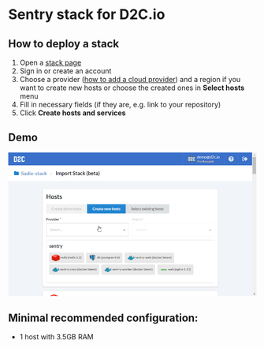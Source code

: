 # Sentry stack for D2C.io

## How to deploy a stack

1. Open a [stack page](https://panel.d2c.io/new-stack?url=https://github.com/d2cio/sentry-stack/archive/master.zip)
2. Sign in or create an account
3. Choose a provider ([how to add a cloud provider](https://docs.d2c.io/providers/cloud-providers/)) and a region if you want to create new hosts or choose the created ones in **Select hosts** menu
3. Fill in necessary fields (if they are, e.g. link to your repository)
4. Click **Create hosts and services**

## Demo

![How to deploy a stack](https://github.com/mastappl/images/blob/master/sentry.gif)

## Minimal recommended configuration:

- 1 host with 3.5GB RAM
